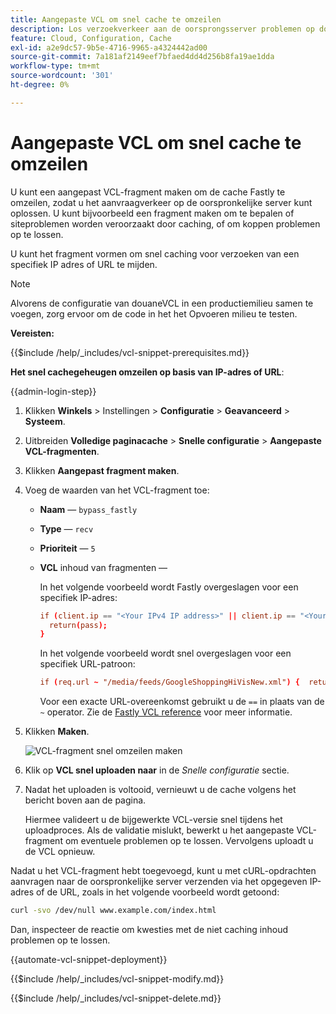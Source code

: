 ```yaml
---
title: Aangepaste VCL om snel cache te omzeilen
description: Los verzoekverkeer aan de oorsprongsserver problemen op door een fragment van douaneVCL te creëren om het Fastly geheime voorgeheugen te mijden.
feature: Cloud, Configuration, Cache
exl-id: a2e9dc57-9b5e-4716-9965-a4324442ad00
source-git-commit: 7a181af2149eef7bfaed4dd4d256b8fa19ae1dda
workflow-type: tm+mt
source-wordcount: '301'
ht-degree: 0%

---
```


# Aangepaste VCL om snel cache te omzeilen

U kunt een aangepast VCL-fragment maken om de cache Fastly te omzeilen, zodat u het aanvraagverkeer op de oorspronkelijke server kunt oplossen. U kunt bijvoorbeeld een fragment maken om te bepalen of siteproblemen worden veroorzaakt door caching, of om koppen problemen op te lossen.

U kunt het fragment vormen om snel caching voor verzoeken van een specifiek IP adres of URL te mijden.

>[!NOTE]
>
>Alvorens de configuratie van douaneVCL in een productiemilieu samen te voegen, zorg ervoor om de code in het het Opvoeren milieu te testen.

**Vereisten:**

{{$include /help/_includes/vcl-snippet-prerequisites.md}}

**Het snel cachegeheugen omzeilen op basis van IP-adres of URL**:

{{admin-login-step}}

1. Klikken **Winkels** > Instellingen > **Configuratie** > **Geavanceerd** > **Systeem**.

1. Uitbreiden **Volledige paginacache** > **Snelle configuratie** > **Aangepaste VCL-fragmenten**.

1. Klikken **Aangepast fragment maken**.

1. Voeg de waarden van het VCL-fragment toe:

   - **Naam** — `bypass_fastly`

   - **Type** — `recv`

   - **Prioriteit** — `5`

   - **VCL** inhoud van fragmenten —

     In het volgende voorbeeld wordt Fastly overgeslagen voor een specifiek IP-adres:

     ```conf
     if (client.ip == "<Your IPv4 IP address>" || client.ip == "<Your IPv6 IP address>") {
       return(pass);
     }
     ```

     In het volgende voorbeeld wordt snel overgeslagen voor een specifiek URL-patroon:

     ```conf
     if (req.url ~ "/media/feeds/GoogleShoppingHiVisNew.xml") {  return (pass);}
     ```

     Voor een exacte URL-overeenkomst gebruikt u de `==` in plaats van de `~` operator. Zie de [Fastly VCL reference] voor meer informatie.

1. Klikken **Maken**.

   ![VCL-fragment snel omzeilen maken](/help/assets/cdn/fastly-create-bypass-snippet.png)

1. Klik op **VCL snel uploaden naar** in de *Snelle configuratie* sectie.

1. Nadat het uploaden is voltooid, vernieuwt u de cache volgens het bericht boven aan de pagina.

   Hiermee valideert u de bijgewerkte VCL-versie snel tijdens het uploadproces. Als de validatie mislukt, bewerkt u het aangepaste VCL-fragment om eventuele problemen op te lossen. Vervolgens uploadt u de VCL opnieuw.

Nadat u het VCL-fragment hebt toegevoegd, kunt u met cURL-opdrachten aanvragen naar de oorspronkelijke server verzenden via het opgegeven IP-adres of de URL, zoals in het volgende voorbeeld wordt getoond:

```bash
curl -svo /dev/null www.example.com/index.html
```

Dan, inspecteer de reactie om kwesties met de niet caching inhoud problemen op te lossen.

{{automate-vcl-snippet-deployment}}

{{$include /help/_includes/vcl-snippet-modify.md}}

{{$include /help/_includes/vcl-snippet-delete.md}}

<!--External link definitions-->

[Fastly VCL reference]: https://docs.fastly.com/vcl/
